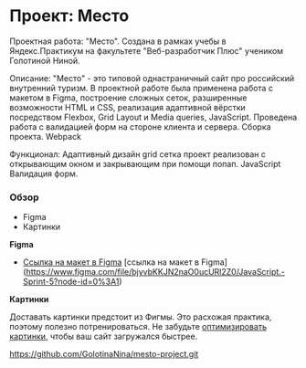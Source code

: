 # Проект: Место
Проектная работа: "Место". Создана в рамках учебы в Яндекс.Практикум на факультете "Веб-разработчик Плюс" учеником
Голотиной Ниной.

Описание: "Место" - это типовой однастраничный сайт про российский внутренний туризм. В проектной работе была применена работа с макетом в Figma, построение сложных сеток, разширенные возможности HTML и CSS, реализация адаптивной вёрстки посредством Flexbox, Grid Layout и Media queries, JavaScript.
Проведена работа с валидацией форм на стороне клиента и сервера.
Сборка проекта. Webpack

Функционал:
Адаптивный дизайн
grid сетка
проект реализован с открывающим окном и закрывающим при помощи попап.
JavaScript
Валидация форм.
### Обзор

* Figma
* Картинки

**Figma**

* [Ссылка на макет в Figma](https://www.figma.com/file/2cn9N9jSkmxD84oJik7xL7/JavaScript.-Sprint-4?node-id=0%3A1)
 [ссылка на макет в Figma] (https://www.figma.com/file/bjyvbKKJN2naO0ucURl2Z0/JavaScript.-Sprint-5?node-id=0%3A1)

**Картинки**

Доставать картинки предстоит из Фигмы. Это расхожая практика, поэтому полезно потренироваться.
Не забудьте [оптимизировать картинки](https://tinypng.com/), чтобы ваш сайт загружался быстрее.


https://github.com/GolotinaNina/mesto-project.git